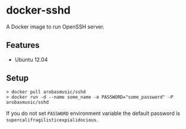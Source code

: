 # docker-sshd
A Docker image to run OpenSSH server.

## Features
- Ubuntu 12.04

## Setup

```shell
> docker pull arobasmusic/sshd
> docker run -d --name some_name -e PASSWORD="some_password" -P arobasmusic/sshd
```

If you do not set `PASSWORD` environment variable the default password is
`supercalifragilisticexpialidocious`.

